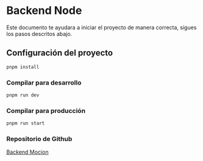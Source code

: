 # Backend Node

Este documento te ayudara a iniciar el proyecto de manera correcta, sigues los pasos descritos abajo.

## Configuración del proyecto

```sh
pnpm install
```

### Compilar para desarrollo

```sh
pnpm run dev
```

### Compilar para producción

```sh
pnpm run start
```

### Repositorio de Github
[Backend Mocion](https://github.com/Rosyec/Backend-Mocion)
